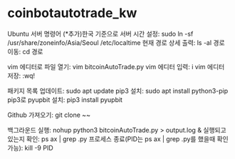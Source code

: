 # coinbotautotrade_kw




Ubuntu 서버 명령어
(*추가)한국 기준으로 서버 시간 설정: sudo ln -sf /usr/share/zoneinfo/Asia/Seoul /etc/localtime
현재 경로 상세 출력: ls -al
경로 이동: cd 경로

vim 에디터로 파일 열기: vim bitcoinAutoTrade.py
vim 에디터 입력: i
vim 에디터 저장: :wq!

패키지 목록 업데이트: sudo apt update
pip3 설치: sudo apt install python3-pip
pip3로 pyupbit 설치: pip3 install pyupbit

Github 가져오기: git clone ~~

백그라운드 실행: nohup python3 bitcoinAutoTrade.py > output.log &
실행되고 있는지 확인: ps ax | grep .py
프로세스 종료(PID는 ps ax | grep .py를 했을때 확인 가능): kill -9 PID
